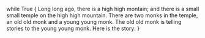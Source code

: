 while True {
    Long long ago, there is a high high montain; and there is a small small temple on the high high mountain.
    There are two monks in the temple, an old old monk and a young young monk.
    The old old monk is telling stories to the young young monk.
    Here is the story:
}